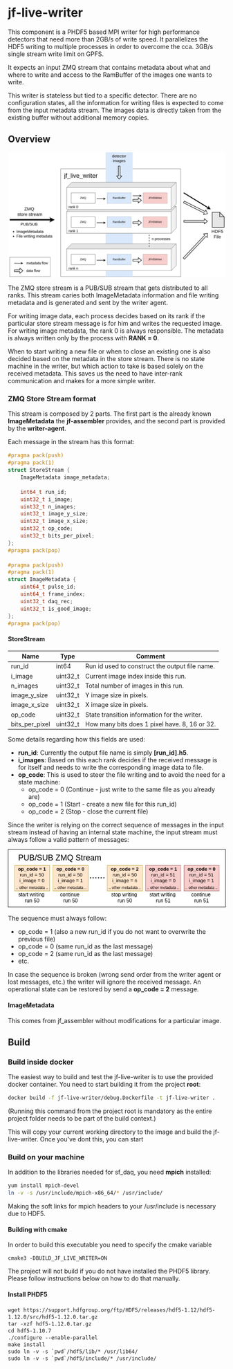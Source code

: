 # jf-live-writer

This component is a PHDF5 based MPI writer for high performance detectors 
that need more than 2GB/s of write speed. It parallelizes the HDF5 writing to 
multiple processes in order to overcome the cca. 3GB/s single stream 
write limit on GPFS.

It expects an input ZMQ stream that contains metadata about what and where to 
write and access to the RamBuffer of the images one wants to write.

This writer is stateless but tied to a specific detector. There are no 
configuration states, all the information for writing files is expected to 
come from the input metadata stream. The images data is directly taken from the
existing buffer without additional memory copies.

## Overview
![image_livewriter_overview](../docs/sf_daq_buffer-overview-LiveWriter.jpg)

The ZMQ store stream is a PUB/SUB stream that gets distributed to all 
ranks. This stream caries both ImageMetadata information and file writing 
metadata and is generated and sent by the writer agent.

For writing image data, each process decides based on its rank if the 
particular store stream message is for him and writes the requested image.
For writing image metadata, the rank 0 is always responsible. The metadata is 
always written only by the process with **RANK = 0**.

When to start writing a new file or when to close an existing one is also 
decided based on the metadata in the store stream. There is no state machine 
in the writer, but which action to take is based solely on the received 
metadata. This saves us the need to have inter-rank communication and makes 
for a more simple writer.

### ZMQ Store Stream format
This stream is composed by 2 parts. The first part is the already known 
**ImageMetadata** the **jf-assembler** provides, and the second part is 
provided by the **writer-agent**.

Each message in the stream has this format:

```c++
#pragma pack(push)
#pragma pack(1)
struct StoreStream {
    ImageMetadata image_metadata;

    int64_t run_id;
    uint32_t i_image;
    uint32_t n_images;
    uint32_t image_y_size;
    uint32_t image_x_size;
    uint32_t op_code;
    uint32_t bits_per_pixel;
};
#pragma pack(pop)

#pragma pack(push)
#pragma pack(1)
struct ImageMetadata {
    uint64_t pulse_id;
    uint64_t frame_index;
    uint32_t daq_rec;
    uint32_t is_good_image;
};
#pragma pack(pop)
```

#### StoreStream

| Name | Type | Comment |
| --- | --- | --- |
| run_id | int64 | Run id used to construct the output file name. |
| i_image | uint32_t | Current image index inside this run. |
| n_images | uint32_t | Total number of images in this run. |
| image_y_size | uint32_t | Y image size in pixels. |
| image_x_size | uint32_t | X image size in pixels. |
| op_code | uint32_t | State transition information for the writer. |
| bits_per_pixel | uint32_t | How many bits does 1 pixel have. 8, 16 or 32. |

Some details regarding how this fields are used:

- **run\_id**: Currently the output file name is simply **[run\_id].h5**.
- **i\_images**: Based on this each rank decides if the received message is for
itself and needs to write the corresponding image data to file.
- **op_code**: This is used to steer the file writing and to avoid the need 
for a state machine:
    - op_code = 0 (Continue - just write to the same file as you already are)
    - op_code = 1 (Start - create a new file for this run_id)
    - op_code = 2 (Stop - close the current file)
    
Since the writer is relying on the correct sequence of messages in the input 
stream instead of having an internal state machine, 
the input stream must always follow a valid pattern of messages:

![image_store_stream](../docs/sf_daq_buffer-StoreStream.jpg)

The sequence must always follow:

- op_code = 1 (also a new run_id if you do not want to overwrite the previous file)
- op_code = 0 (same run_id as the last message)
- op_code = 2 (same run_id as the last message)
- etc.

In case the sequence is broken (wrong send order from the writer agent or lost 
messages, etc.) the writer will ignore the received message. An operational 
state can be restored by send a **op\_code = 2** message.

#### ImageMetadata
This comes from jf_assembler without modifications for a particular 
image. 

## Build

### Build inside docker
The easiest way to build and test the jf-live-writer is to use the 
provided docker container. You need to start building it 
from the project **root**:

```bash
docker build -f jf-live-writer/debug.Dockerfile -t jf-live-writer .
```
(Running this command from the project root is mandatory as the entire project 
folder needs to be part of the build context.)

This will copy your current working directory to the image and build the 
jf-live-writer. Once you've dont this, you can start 

### Build on your machine

In addition to the libraries needed for sf_daq, you need **mpich** installed:

```bash
yum install mpich-devel
ln -v -s /usr/include/mpich-x86_64/* /usr/include/
```

Making the soft links for mpich headers to your /usr/include is 
necessary due to HDF5.

#### Building with cmake
In order to build this executable you need to specify the cmake variable
```
cmake3 -DBUILD_JF_LIVE_WRITER=ON 
```
The project will not build if you do not have installed the PHDF5 library.
Please follow instructions below on how to do that manually.

#### Install PHDF5
```
wget https://support.hdfgroup.org/ftp/HDF5/releases/hdf5-1.12/hdf5-1.12.0/src/hdf5-1.12.0.tar.gz
tar -xzf hdf5-1.12.0.tar.gz
cd hdf5-1.10.7
./configure --enable-parallel 
make install
sudo ln -v -s `pwd`/hdf5/lib/* /usr/lib64/
sudo ln -v -s `pwd`/hdf5/include/* /usr/include/
```

